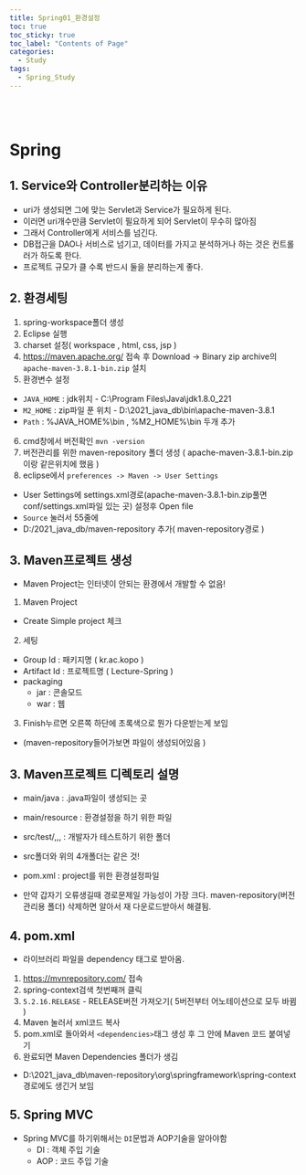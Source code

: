 ```yaml
---
title: Spring01_환경설정
toc: true
toc_sticky: true
toc_label: "Contents of Page"
categories:
  - Study
tags:
  - Spring_Study
---
```


<br><br>

# Spring
## 1. Service와 Controller분리하는 이유
* uri가 생성되면 그에 맞는 Servlet과 Service가 필요하게 된다.
* 이러면 uri개수만큼 Servlet이 필요하게 되어 Servlet이 무수히 많아짐
* 그래서 Controller에게 서비스를 넘긴다.
* DB접근을 DAO나 서비스로 넘기고, 데이터를 가지고 분석하거나 하는 것은 컨트롤러가 하도록 한다.
* 프로젝트 규모가 클 수록 반드시 둘을 분리하는게 좋다.


## 2. 환경세팅
1. spring-workspace폴더 생성
2. Eclipse 실행
3. charset 설정( workspace , html, css, jsp )
4. https://maven.apache.org/ 접속 후 Download -> Binary zip archive의 `apache-maven-3.8.1-bin.zip` 설치
5. 환경변수 설정
  - `JAVA_HOME` : jdk위치 - C:\Program Files\Java\jdk1.8.0_221
  - `M2_HOME` : zip파일 푼 위치 - D:\2021_java_db\bin\apache-maven-3.8.1
  - `Path` : %JAVA_HOME%\bin , %M2_HOME%\bin 두개 추가
6. cmd창에서 버전확인 `mvn -version`
7. 버전관리를 위한 maven-repository 폴더 생성 ( apache-maven-3.8.1-bin.zip 이랑 같은위치에 했음 )
8. eclipse에서 `preferences -> Maven -> User Settings`
  - User Settings에 settings.xml경로(apache-maven-3.8.1-bin.zip풀면 conf/settings.xml파일 있는 곳) 설정후 Open file
  - `Source` 눌러서 55줄에
  - <localRepository>D:/2021_java_db/maven-repository</localRepository> 추가( maven-repository경로 )


## 3. Maven프로젝트 생성
* Maven Project는 인터넷이 안되는 환경에서 개발할 수 없음!
1. Maven Project
  - Create Simple project 체크
2. 세팅
  - Group Id : 패키지명 ( kr.ac.kopo )
  - Artifact Id : 프로젝트명 ( Lecture-Spring )
  - packaging
    + jar : 콘솔모드
    + war : 웹 
3. Finish누르면 오른쪽 하단에 초록색으로 뭔가 다운받는게 보임  
  - (maven-repository들어가보면 파일이 생성되어있음 )


## 3. Maven프로젝트 디렉토리 설명
* main/java : .java파일이 생성되는 곳
* main/resource : 환경설정을 하기 위한 파일
* src/test/,,,  : 개발자가 테스트하기 위한 폴더

* src폴더와 위의 4개폴더는 같은 것!
* pom.xml : project를 위한 환경설정파일

- 만약 갑자기 오류생길때 경로문제일 가능성이 가장 크다. maven-repository(버전관리용 폴더) 삭제하면 알아서 재 다운로드받아서 해결됨.


## 4. pom.xml
* 라이브러리 파일을 dependency 태그로 받아옴.
1. https://mvnrepository.com/ 접속
2. spring-context검색 첫번째꺼 클릭
3. `5.2.16.RELEASE` - RELEASE버전 가져오기( 5버전부터 어노테이션으로 모두 바뀜 )
4. Maven 눌러서 xml코드 복사
5. pom.xml로 돌아와서 `<dependencies>`태그 생성 후 그 안에 Maven 코드 붙여넣기
6. 완료되면 Maven Dependencies 폴더가 생김
  * D:\2021_java_db\maven-repository\org\springframework\spring-context 경로에도 생긴거 보임


## 5. Spring MVC
* Spring MVC를 하기위해서는 `DI`문법과 AOP기술을 알아야함
  - DI : 객체 주입 기술
  - AOP : 코드 주입 기술



<br><br><br><br>
  


